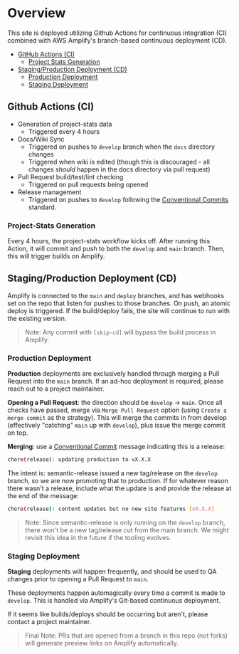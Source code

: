 # Overview

This site is deployed utilizing Github Actions for continuous integration (CI) combined with AWS Amplify's branch-based continuous deployment (CD).

* [GitHub Actions (CI)](https://github.com/newrelic/opensource-website/wiki/Build-and-Deploy#github-actions-ci)
  * [Project Stats Generation](https://github.com/newrelic/opensource-website/wiki/Build-and-Deploy#project-stats-generation)
* [Staging/Production Deployment (CD)](https://github.com/newrelic/opensource-website/wiki/Build-and-Deploy#stagingproduction-deployment-cd)
  * [Production Deployment](https://github.com/newrelic/opensource-website/wiki/Build-and-Deploy#production-deployment)
  * [Staging Deployment](https://github.com/newrelic/opensource-website/wiki/Build-and-Deploy#staging-deployment)

## Github Actions (CI)

* Generation of project-stats data
  * Triggered every 4 hours
* Docs/Wiki Sync
  * Triggered on pushes to `develop` branch when the `docs` directory changes
  * Triggered when wiki is edited (though this is discouraged - all changes _should_ happen in the docs directory via pull request)
* Pull Request build/test/lint checking
  * Triggered on pull requests being opened
* Release management
  * Triggered on pushes to `develop` following the [Conventional Commits](https://www.conventionalcommits.org/en/v1.0.0/) standard.

### Project-Stats Generation

Every 4 hours, the project-stats workflow kicks off. After running this Action, it will commit and push to both the `develop` and `main` branch. Then, this will trigger builds on Amplify.

## Staging/Production Deployment (CD)

Amplify is connected to the `main` and `deploy` branches, and has webhooks set on the repo that listen for pushes to those branches. On push, an atomic deploy is triggered. If the build/deploy fails, the site will continue to run with the existing version.

> Note: Any commit with `[skip-cd]` will bypass the build process in Amplify.

### Production Deployment

**Production** deployments are exclusively handled through merging a Pull Request into the `main` branch. If an ad-hoc deployment is required, please reach out to a project maintainer.

**Opening a Pull Request**: the direction should be `develop` -> `main`. Once all checks have passed, merge via `Merge Pull Request` option (using `Create a merge commit` as the strategy). This will merge the commits in from develop (effectively "catching" `main` up with `develop`), plus issue the merge commit on top.

**Merging**: use a [Conventional Commit](https://www.conventionalcommits.org/en/v1.0.0/) message indicating this is a release:

```sh
chore(release): updating production to vX.X.X
```

The intent is: semantic-release issued a new tag/release on the `develop` branch, so we are now promoting that to production. If for whatever reason there wasn't a release, include what the update is and provide the release at the end of the message:

```sh
chore(release): content updates but no new site features [vX.X.X]
```

> Note: Since semantic-release is only running on the `develop` branch, there won't be a new tag/release cut from the main branch. We might revisit this idea in the future if the tooling evolves.

### Staging Deployment

**Staging** deployments will happen frequently, and should be used to QA changes prior to opening a Pull Request to `main`.

These deployments happen automagically every time a commit is made to `develop`. This is handled via Amplify's Git-based continuous deployment.

If it seems like builds/deploys should be occurring but aren't, please contact a project maintainer.

> Final Note: PRs that are opened from a branch in this repo (not forks) will generate preview links on Amplify automatically.
